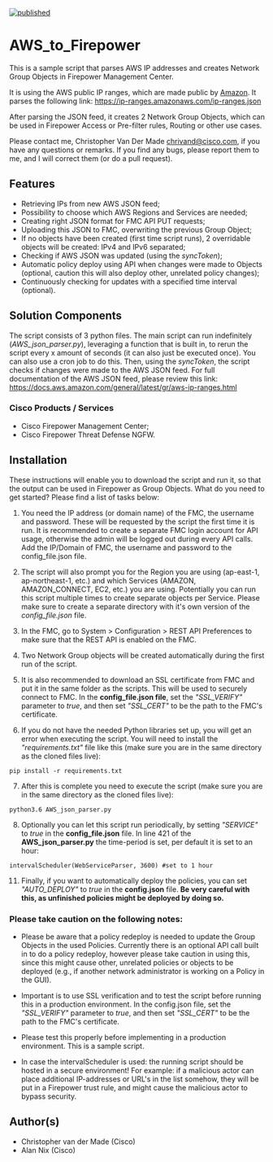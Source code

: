 [![published](https://static.production.devnetcloud.com/codeexchange/assets/images/devnet-published.svg)](https://developer.cisco.com/codeexchange/github/repo/chrivand/AWS_to_Firepower)

# AWS_to_Firepower
This is a sample script that parses AWS IP addresses and creates Network Group Objects in Firepower Management Center. 

It is using the AWS public IP ranges, which are made public by [Amazon](https://aws.amazon.com/blogs/aws/aws-ip-ranges-json/). It parses the following link: https://ip-ranges.amazonaws.com/ip-ranges.json

After parsing the JSON feed, it creates 2 Network Group Objects, which can be used in Firepower Access or Pre-filter rules, Routing or other use cases.

Please contact me, Christopher Van Der Made <chrivand@cisco.com>, if you have any questions or remarks. If you find any bugs, please report them to me, and I will correct them (or do a pull request).

## Features

* Retrieving IPs from new AWS JSON feed; 
* Possibility to choose which AWS Regions and Services are needed;
* Creating right JSON format for FMC API PUT requests;
* Uploading this JSON to FMC, overwriting the previous Group Object;
* If no objects have been created (first time script runs), 2 overridable objects will be created: IPv4 and IPv6 separated;
* Checking if AWS JSON was updated (using the *syncToken*);
* Automatic policy deploy using API when changes were made to Objects (optional, caution this will also deploy other, unrelated policy changes);
* Continuously checking for updates with a specified time interval (optional).

## Solution Components

The script consists of 3 python files. The main script can run indefinitely (*AWS_json_parser.py*), leveraging a function that is built in, to rerun the script every x amount of seconds (it can also just be executed once). You can also use a cron job to do this. Then, using the *syncToken*, the script checks if changes were made to the AWS JSON feed. For full documentation of the AWS JSON feed, please review this link: https://docs.aws.amazon.com/general/latest/gr/aws-ip-ranges.html

### Cisco Products / Services

* Cisco Firepower Management Center;
* Cisco Firepower Threat Defense NGFW.

## Installation

These instructions will enable you to download the script and run it, so that the output can be used in Firepower as Group Objects. What do you need to get started? Please find a list of tasks below:

1. You need the IP address (or domain name) of the FMC, the username and password. These will be requested by the script the first time it is run. It is recommended to create a separate FMC login account for API usage, otherwise the admin will be logged out during every API calls. Add the IP/Domain of FMC, the username and password to the config_file.json file. 

2. The script will also prompt you for the Region you are using (ap-east-1, ap-northeast-1, etc.) and which Services (AMAZON, AMAZON_CONNECT, EC2, etc.) you are using. Potentially you can run this script multiple times to create separate objects per Service. Please make sure to create a separate directory with it's own version of the *config_file.json* file.

3. In the FMC, go to System > Configuration > REST API Preferences to make sure that the REST API is enabled on the FMC.

4. Two Network Group objects will be created automatically during the first run of the script. 

5. It is also recommended to download an SSL certificate from FMC and put it in the same folder as the scripts. This will be used to securely connect to FMC. In the **config_file.json file**, set the *"SSL_VERIFY"* parameter to *true*, and then set *"SSL_CERT"* to be the path to the FMC's certificate.

6. If you do not have the needed Python libraries set up, you will get an error when executing the script. You will need to install the *"requirements.txt"* file like this (make sure you are in the same directory as the cloned files live):

```
pip install -r requirements.txt
```

7. After this is complete you need to execute the script (make sure you are in the same directory as the cloned files live):

```
python3.6 AWS_json_parser.py
```

8. Optionally you can let this script run periodically, by setting *"SERVICE"* to *true* in the **config_file.json** file. In line 421 of the **AWS_json_parser.py** the time-period is set, per default it is set to an hour:

```
intervalScheduler(WebServiceParser, 3600) #set to 1 hour
```

11. Finally, if you want to automatically deploy the policies, you can set *"AUTO_DEPLOY"* to *true* in the **config.json** file. **Be very careful with this, as unfinished policies might be deployed by doing so.**

### Please take caution on the following notes:

* Please be aware that a policy redeploy is needed to update the Group Objects in the used Policies. Currently there is an optional API call built in to do a policy redeploy, however please take caution in using this, since this might cause other, unrelated policies or objects to be deployed (e.g., if another network administrator is working on a Policy in the GUI).

* Important is to use SSL verification and to test the script before running this in a production environment. In the config.json file, set the *"SSL_VERIFY"* parameter to *true*, and then set *"SSL_CERT"* to be the path to the FMC's certificate.

* Please test this properly before implementing in a production environment. This is a sample script.

* In case the intervalScheduler is used: the running script should be hosted in a secure environment! For example: if a malicious actor can place additional IP-addresses or URL's in the list somehow, they will be put in a Firepower trust rule, and might cause the malicious actor to bypass security.


## Author(s)

* Christopher van der Made (Cisco)
* Alan Nix (Cisco)
